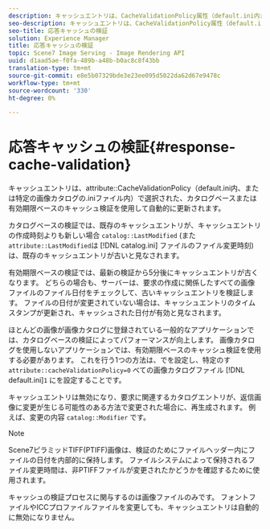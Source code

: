 ```yaml
---
description: キャッシュエントリは、CacheValidationPolicy属性（default.ini内または特定の画像カタログの.iniファイル内）で選択された、カタログベースまたは有効期限ベースのキャッシュ検証を使用して自動的に更新されます。
seo-description: キャッシュエントリは、CacheValidationPolicy属性（default.ini内または特定の画像カタログの.iniファイル内）で選択された、カタログベースまたは有効期限ベースのキャッシュ検証を使用して自動的に更新されます。
seo-title: 応答キャッシュの検証
solution: Experience Manager
title: 応答キャッシュの検証
topic: Scene7 Image Serving - Image Rendering API
uuid: d1aad5ae-f0fa-489b-a48b-b0ac8c8f43bb
translation-type: tm+mt
source-git-commit: e8e5b07329bde3e23ee095d5022da62d67e9478c
workflow-type: tm+mt
source-wordcount: '330'
ht-degree: 0%

---
```



# 応答キャッシュの検証{#response-cache-validation}

キャッシュエントリは、attribute::CacheValidationPolicy（default.ini内、または特定の画像カタログの.iniファイル内）で選択された、カタログベースまたは有効期限ベースのキャッシュ検証を使用して自動的に更新されます。

カタログベースの検証では、既存のキャッシュエントリが、キャッシュエントリの作成時刻よりも新しい場合 `catalog::LastModified` (また `attribute::LastModified`は [!DNL catalog.ini] ファイルのファイル変更時刻)は、既存のキャッシュエントリが古いと見なされます。

有効期限ベースの検証では、最新の検証から5分後にキャッシュエントリが古くなります。 どちらの場合も、サーバーは、要求の作成に関係したすべての画像ファイルのファイル日付をチェックして、古いキャッシュエントリを検証します。 ファイルの日付が変更されていない場合は、キャッシュエントリのタイムスタンプが更新され、キャッシュされた日付が有効と見なされます。

ほとんどの画像が画像カタログに登録されている一般的なアプリケーションでは、カタログベースの検証によってパフォーマンスが向上します。 画像カタログを使用しないアプリケーションでは、有効期限ベースのキャッシュ検証を使用する必要があります。 これを行う1つの方法は、でを設定し、特定のす `attribute::cacheValidationPolicy=0` べての画像カタログファイル [!DNL default.ini]`1` にを設定することです。

キャッシュエントリは無効になり、要求に関連するカタログエントリが、返信画像に変更が生じる可能性のある方法で変更された場合に、再生成されます。 例えば、変更の内容 `catalog::Modifier` です。

>[!NOTE]
>
>Scene7ピラミッドTIFF(PTIFF)画像は、検証のためにファイルヘッダー内にファイルの日付を内部的に保持します。 ファイルシステムによって保持されるファイル変更時間は、非PTIFFファイルが変更されたかどうかを確認するために使用されます。

キャッシュの検証プロセスに関与するのは画像ファイルのみです。 フォントファイルやICCプロファイルファイルを変更しても、キャッシュエントリは自動的に無効になりません。
